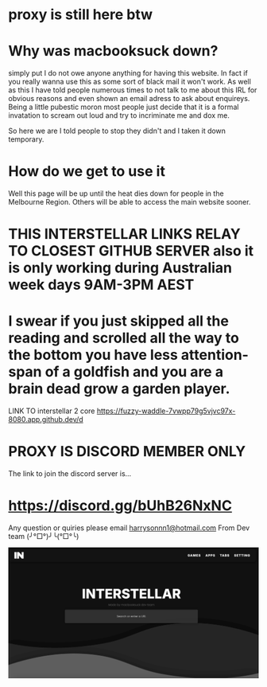 # proxy is still here btw

# Why was macbooksuck down?
simply put I do not owe anyone anything for having this website. In fact if you really wanna use this as some sort of black mail it won't work. As well as this I have told people numerous times to not talk to me about this IRL for obvious reasons and even shown an email adress to ask about enquireys. Being a little pubestic moron most people just decide that it is a formal invatation to scream out loud and try to incriminate me and dox me.

So here we are I told people to stop they didn't and I taken it down temporary.

# How do we get to use it
Well this page will be up until the heat dies down for people in the Melbourne Region. Others will be able to access the main website sooner.


# THIS INTERSTELLAR LINKS RELAY TO CLOSEST GITHUB SERVER also it is only working during Australian week days 9AM-3PM AEST
# I swear if you just skipped all the reading and scrolled all the way to the bottom you have less attention-span of a goldfish and you are a brain dead grow a garden player.
LINK TO interstellar 2 core https://fuzzy-waddle-7vwpp79g5vjvc97x-8080.app.github.dev/d

# PROXY IS DISCORD MEMBER ONLY

The link to join the discord server is...
# https://discord.gg/bUhB26NxNC


Any question or quiries please email harrysonnn1@hotmail.com
From Dev team (╯°□°)╯╰(°□°╰)

![My cool img](https://raw.githubusercontent.com/sjjdhdndbdbf/proxyonly/refs/heads/main/Interstellar.jpg)
